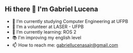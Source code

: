 ## Hi there 👋 I'm Gabriel Lucena

- 🔭 I’m currently studying Computer Engineering at UFPB
- 🤖 I’m a volunteer at LASER - UFPB
- 🌱 I’m currently learning: ROS 2
- 📚 I'm improving my english level
- 📫 How to reach me: gabriellucenasajr@gmail.com
